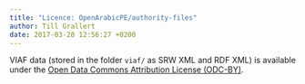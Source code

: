 ```yaml
---
title: "Licence: OpenArabicPE/authority-files"
author: Till Grallert
date: 2017-03-28 12:56:27 +0200
---
```


VIAF data (stored in the folder `viaf/` as SRW XML and RDF XML) is available under the [Open Data Commons Attribution License (ODC-BY)](https://opendatacommons.org/licenses/by/).